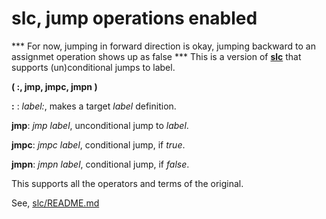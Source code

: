 # slc, jump operations enabled

*** For now, jumping in forward direction is okay, jumping backward to an assignmet operation shows up as false ***
This is a version of [**slc**](https://github.com/j2e2/slc) that supports (un)conditional jumps to label.

**( :, jmp, jmpc, jmpn )**

**:** : *label:*, makes a target *label* definition.

**jmp**: *jmp label*, unconditional jump to *label*.

**jmpc**: *jmpc label*, conditional jump, if *true*.

**jmpn**: *jmpn label*, conditional jump, if *false*.

This supports all the operators and terms of the original.

See, [slc/README.md](https://github.com/j2e2/slc/blob/master/README.md)


